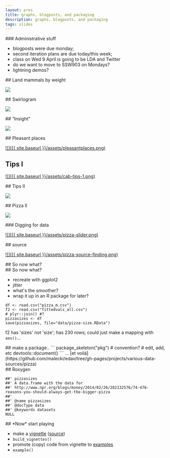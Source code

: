 ```yaml
---
layout: pres
title: graphs, blogposts, and packaging
description: graphs, blogposts, and packaging
tags: slides
---
```


<section>
### Administrative stuff

- blogposts were due monday;
- second iteration plans are due today/this week;
- class on Wed 9 April is going to be LDA and Twitter
- do we want to move to SSW903 on Mondays? 
- lightning demos?
</section>

<section>
	<section>
## Land mammals by weight

[![](http://imgs.xkcd.com/comics/land_mammals.png)](http://xkcd.com/1338/)

</section>
	<section>
## Swirlogram

[![](http://static1.businessinsider.com/image/52fbfa8c69bedd3118905b64-800-/markets_cotd-new-3.png)](http://www.businessinsider.com/a-swirlogram-of-wage-growth-2014-2)

</section>
	<section>
## “Insight”

[![](https://pbs.twimg.com/media/Bhxtap5IMAAM025.jpg:large)](http://public.tableausoftware.com/views/City_Population_Trend/PopulationMigration?:embed=y&:display_count=no)

</section>
	<section>
## Pleasant places

[![]({{ site.baseurl }}/assets/pleasantplaces.png)](http://www.kellegous.com/j/2014/02/03/pleasant-places/)

</section>
	<section>

## Tips I
[![]({{ site.baseurl }}/assets/cab-tips-1.png)](http://home.uchicago.edu/~haggag/Default_Tips_aej_final.pdf)

</section>
	<section>
## Tips II

[![](http://www.newyorker.com/online/blogs/currency/tipping-map.gif)](http://www.newyorker.com/sandbox/tipping/)
</section>
	<section>
## Pizza II

[![](http://www.npr.org/news/graphics/2014/02/manhattan.gif)](http://www.npr.org/blogs/money/2014/02/21/280745564/the-price-of-a-pizza-in-237-u-s-neighborhoods?utm_medium=facebook&utm_source=npr&utm_campaign=nprnews&utm_content=02282014)

</section>
</section>
<section>
	<section>
### Digging for data

[![]({{ site.baseurl }}/assets/pizza-slider.png)](http://www.npr.org/blogs/money/2014/02/26/282132576/74-476-reasons-you-should-always-get-the-bigger-pizza)

</section>
	<section>
## source

[![]({{ site.baseurl }}/assets/pizza-source-finding.png)](http://apps.npr.org/dailygraphics/graphics/pizza/js/graphic.js)

</section>
	<section>
## So now what?

</section>
	<section>
## So now what?

- recreate with ggplot2
- jitter
- what's the smoother?
- wrap it up in an R package for later?

</section>
	<section>
	
```
df <- read.csv("pizza_m.csv")
f2 <- read.csv("fittedvals_all.csv")
# plyr::join() #?
pizzasizes <- df
save(pizzasizes, file="data/pizza-size.RData")
```

f2 has 'sizes' not 'size'; has 230 rows; could just make a mapping with `aes()`…
</section>
	<section>
## make a package..	
```
package_skeleton("pkg") # convention?
# edit, add, etc
devtools::document()
```
… [et voilà](https://github.com/malecki/edav/tree/gh-pages/projects/various-data-sources/pizza)

</section>
	<section>
## Roxygen

```
##' pizzasizes
##' A data.frame with the data for 
##' http://www.npr.org/blogs/money/2014/02/26/282132576/74-476-reasons-you-should-always-get-the-bigger-pizza
##'
##' @name pizzasizes
##' @docType data
##' @keywords datasets
NULL
```

</section>
	<section>
## *Now* start playing

- make a [vignette](http://malecki.github.io/edav/projects/various-data-sources/pizza/pkg/inst/doc/pizzasizes.html) ([source](https://github.com/malecki/edav/blob/gh-pages/projects/various-data-sources/pizza/pkg/vignettes/pizzasizes.Rmd))
- `build_vignettes()`
- promote (copy) code from vignette to [examples](https://github.com/malecki/mrp/blob/master/mrp/R/mrp.R#L78)
- `example()`
</section>
